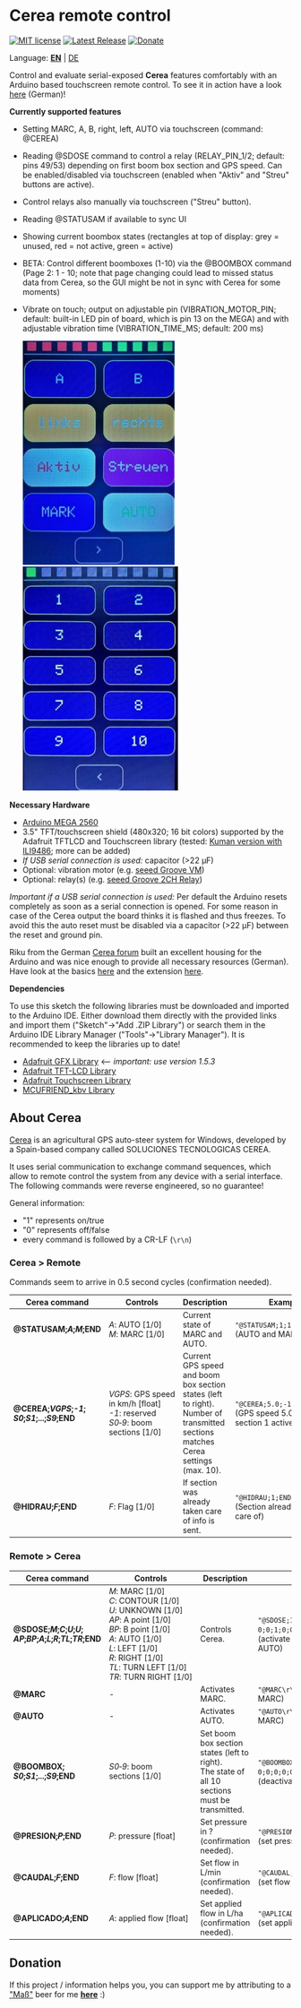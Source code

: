 # Cerea remote control

[![MIT license](https://img.shields.io/github/license/danrauch/arduino-cerea-remote-control.svg)](https://opensource.org/licenses/MIT)
[![Latest Release](https://img.shields.io/github/release/danrauch/arduino-cerea-remote-control/all.svg)](https://github.com/danrauch/arduino-cerea-remote-control/releases/latest)
[![Donate](https://img.shields.io/badge/Donate-PayPal-green.svg)](https://paypal.me/danrauch)

Language: [**EN**](README.md) | [DE](README_DE.md)

Control and evaluate serial-exposed **Cerea** features comfortably with an Arduino based touchscreen remote control. To see it in action have a look [here](https://www.youtube.com/watch?v=ZrCHwqn8U7Y) (German)!

**Currently supported features**

- Setting MARC, A, B, right, left, AUTO via touchscreen (command: @CEREA)
- Reading @SDOSE command to control a relay (RELAY_PIN_1/2; default: pins 49/53) depending on first boom box section and GPS speed. Can be enabled/disabled via touchscreen (enabled when "Aktiv" and "Streu" buttons are active).
- Control relays also manually via touchscreen ("Streu" button).
- Reading @STATUSAM if available to sync UI
- Showing current boombox states (rectangles at top of display: grey = unused, red = not active, green = active)
- BETA: Control different boomboxes (1-10) via the @BOOMBOX command  (Page 2: 1 - 10; note that page changing could lead to missed status data from Cerea, so the GUI might be not in sync with Cerea for some moments) 
- Vibrate on touch; output on adjustable pin (VIBRATION_MOTOR_PIN; default: built-in LED pin of board, which is pin 13 on the MEGA) and with adjustable vibration time (VIBRATION_TIME_MS; default: 200 ms)


    ![Page 1](/doc/resources/cerea-remote-page1.jpg "Page 1") ![Page 2](/doc/resources/cerea-remote-page2.jpg "Page 2")

**Necessary Hardware**

- [Arduino MEGA 2560](https://store.arduino.cc/mega-2560-r3)
- 3.5" TFT/touchscreen shield (480x320; 16 bit colors) supported by the Adafruit TFTLCD and Touchscreen library (tested: [Kuman version with ILI9486](https://www.amazon.com/Kuman-Arduino-Screen-Tutorials-Mega2560/dp/B075FP83V5/); more can be added)
- *If USB serial connection is used:* capacitor (>22 µF)
- Optional: vibration motor (e.g. [seeed Groove VM](https://www.seeedstudio.com/category/Grove-c-1003/Grove-Vibration-Motor.html))
- Optional: relay(s)  (e.g. [seeed Groove 2CH Relay](https://www.seeedstudio.com/Grove-2-Channel-SPDT-Relay-p-3118.html))

*Important if a USB serial connection is used:* Per default the Arduino resets completely as soon as a serial connection is opened. For some reason in case of the Cerea output the board thinks it is flashed and thus freezes. To avoid this the auto reset must be disabled via a capacitor (>22 µF) between the reset and ground pin.

Riku from the German [Cerea forum](http://cerea-forum.de/) built an excellent housing for the Arduino and was nice enough to provide all necessary resources (German). Have look at the basics [here](https://cerea-forum.de/forum/index.php?thread/440-externe-touchscreen-bedieneinheit-bauanleitung/) and the extension [here](https://cerea-forum.de/forum/index.php?thread/493-externe-touchscreen-bedieneinheit-automatisierte-schaltung/).

**Dependencies**

To use this sketch the following libraries must be downloaded and imported to the Arduino IDE. Either download them directly with the provided links and import them ("Sketch"->"Add .ZIP Library") or search them in the Arduino IDE Library Manager ("Tools"->"Library Manager"). It is recommended to keep the libraries up to date!

- [Adafruit GFX Library](https://github.com/adafruit/Adafruit-GFX-Library) <-- *important: use version 1.5.3*
- [Adafruit TFT-LCD Library](https://github.com/adafruit/TFTLCD-Library)
- [Adafruit Touchscreen Library](https://github.com/adafruit/Adafruit_TouchScreen)
- [MCUFRIEND_kbv Library](https://github.com/prenticedavid/MCUFRIEND_kbv)

## About Cerea

[Cerea](https://www.cereagps.com/) is an agricultural GPS auto-steer system for Windows, developed by a Spain-based company called SOLUCIONES TECNOLOGICAS CEREA.

It uses serial communication to exchange command sequences, which allow to remote control the system from any device with a serial interface. The following commands were reverse engineered, so no guarantee!

General information:

- "1" represents on/true
- "0" represents off/false
- every command is followed by a CR-LF (`\r\n`)

### **Cerea > Remote**

Commands seem to arrive in 0.5 second cycles (confirmation needed).

| Cerea command                                  | Controls                                      | Description                     | Example                |
|------------------------------------------------|-----------------------------------------------|---------------------------------|------------------------|
| **@STATUSAM;*A*;*M*;END**                     | *A*:&nbsp;AUTO&nbsp;[1/0]<br/>*M*:&nbsp;MARC&nbsp;[1/0] | Current state of MARC and AUTO. | `"@STATUSAM;1;1;END\r\n"`<br/>(AUTO and MARC active) |
| **@CEREA;*VGPS*;*-1*;<br/>*S0*;*S1*;...;*S9*;END** | *VGPS*:&nbsp;GPS&nbsp;speed in km/h&nbsp;[float]<br/>*-1*: reserved<br/>*S0&#8209;9*:&nbsp;boom sections&nbsp;[1/0] | Current GPS speed and boom box section states (left to right).<br/>Number of transmitted sections matches Cerea settings (max. 10).  | `"@CEREA;5.0;-1;1;END\r\n"`<br/>(GPS speed 5.0 km/h; section 1 active) |
| **@HIDRAU;*F*;END**                            | *F*:&nbsp;Flag&nbsp;[1/0]                 | If section was already taken care of info is sent. | `"@HIDRAU;1;END\r\n"`<br/>(Section already taken care of) |

### **Remote > Cerea**

| Cerea command                                  | Controls                                      | Description                                | Example                |
|----------------------------------------------- |-----------------------------------------------|------------------------------------------- |------------------------|
| **@SDOSE;*M*;*C*;*U*;*U*;<br/>*AP*;*BP*;*A*;*L*;*R*;*TL*;*TR*;END** | *M*:&nbsp;MARC&nbsp;[1/0]<br/>*C*:&nbsp;CONTOUR&nbsp;[1/0]<br/>*U*: UNKNOWN&nbsp;[1/0]<br/>*AP*: A point&nbsp;[1/0]<br/>*BP*:&nbsp;B point&nbsp;[1/0]<br/>*A*:&nbsp;AUTO&nbsp;[1/0]<br/>*L*: LEFT&nbsp;[1/0]<br/>*R*: RIGHT&nbsp;[1/0]<br/>*TL*:&nbsp;TURN LEFT&nbsp;[1/0]<br/>*TR*:&nbsp;TURN&nbsp;RIGHT&nbsp;[1/0] | Controls Cerea. | `"@SDOSE;1;0;0;0; \ 0;0;1;0;0;0;0;END\r\n"`<br/>(activate MARC and AUTO) |
| **@MARC** | - | Activates MARC. | `"@MARC\r\n"` (activate MARC) |
| **@AUTO** | - | Activates AUTO. | `"@AUTO\r\n"` (activate MARC) |
| **@BOOMBOX;<br/>*S0*;*S1*;...;*S9*;END** | *S0&#8209;9*: boom sections&nbsp;[1/0] | Set boom box section states (left to right).<br/>The state of all 10 sections must be transmitted. | `"@BOOMBOX;  \ 0;0;0;0;0;0;0;0;0;0;\r\n"`<br/>(deactivate all sections) |
| **@PRESION;*P*;END** | *P*: pressure&nbsp;[float] | Set pressure in ?<br/>(confirmation needed).  | `"@PRESION;1.0;END\r\n"`<br/>(set pressure to 1.0) |
| **@CAUDAL;*F*;END** | *F*: flow&nbsp;[float] | Set flow in L/min<br/>(confirmation needed).  | `"@CAUDAL;1.0;END\r\n"`<br/>(set flow to 1.0) |
| **@APLICADO;*A*;END** | *A*: applied&nbsp;flow&nbsp;[float] | Set applied flow in L/ha<br/>(confirmation needed).  | `"@APLICADO;1.0;END\r\n"`<br/>(set applied flow to 1.0) |

## Donation

If this project / information helps you, you can support me by attributing to a ["Maß"](https://bar.wikipedia.org/wiki/Bia) beer for me [**here**](https://paypal.me/danrauch) :)
